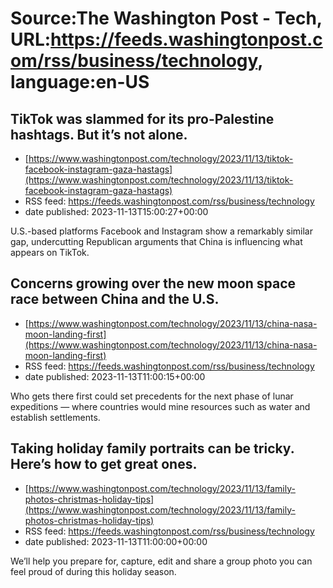 # Source:The Washington Post - Tech, URL:https://feeds.washingtonpost.com/rss/business/technology, language:en-US

## TikTok was slammed for its pro-Palestine hashtags. But it’s not alone.
 - [https://www.washingtonpost.com/technology/2023/11/13/tiktok-facebook-instagram-gaza-hastags](https://www.washingtonpost.com/technology/2023/11/13/tiktok-facebook-instagram-gaza-hastags)
 - RSS feed: https://feeds.washingtonpost.com/rss/business/technology
 - date published: 2023-11-13T15:00:27+00:00

U.S.-based platforms Facebook and Instagram show a remarkably similar gap, undercutting Republican arguments that China is influencing what appears on TikTok.

## Concerns growing over the new moon space race between China and the U.S.
 - [https://www.washingtonpost.com/technology/2023/11/13/china-nasa-moon-landing-first](https://www.washingtonpost.com/technology/2023/11/13/china-nasa-moon-landing-first)
 - RSS feed: https://feeds.washingtonpost.com/rss/business/technology
 - date published: 2023-11-13T11:00:15+00:00

Who gets there first could set precedents for the next phase of lunar expeditions — where countries would mine resources such as water and establish settlements.

## Taking holiday family portraits can be tricky. Here’s how to get great ones.
 - [https://www.washingtonpost.com/technology/2023/11/13/family-photos-christmas-holiday-tips](https://www.washingtonpost.com/technology/2023/11/13/family-photos-christmas-holiday-tips)
 - RSS feed: https://feeds.washingtonpost.com/rss/business/technology
 - date published: 2023-11-13T11:00:00+00:00

We’ll help you prepare for, capture, edit and share a group photo you can feel proud of during this holiday season.


